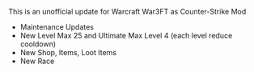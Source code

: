 This is an unofficial update for Warcraft War3FT as Counter-Strike Mod 
- Maintenance Updates 
- New Level Max 25 and Ultimate Max Level 4 (each level reduce cooldown)
- New Shop, Items, Loot Items
- New Race 

